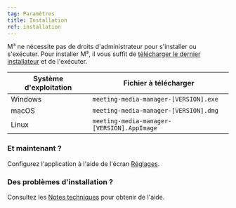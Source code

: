 ```yaml
---
tag: Paramètres
title: Installation
ref: installation
---
```


M³ ne nécessite pas de droits d'administrateur pour s'installer ou s'exécuter. Pour installer M³, il vous suffit de [télécharger le dernier installateur]({{site.github}}/releases/latest) et de l'exécuter.

| Système d'exploitation | Fichier à télécharger                                  |
| ---------------------- | ------------------------------------------------------ |
| Windows                | `meeting-media-manager-[VERSION].exe`           |
| macOS                  | `meeting-media-manager-[VERSION].dmg` |
| Linux                  | `meeting-media-manager-[VERSION].AppImage`      |

### Et maintenant ?

Configurez l'application à l'aide de l'écran [Réglages]({{page.lang}}/#configuration).

### Des problèmes d'installation ?

Consultez les [Notes techniques]({{page.lang}}/#usage-notes) pour obtenir de l'aide.
